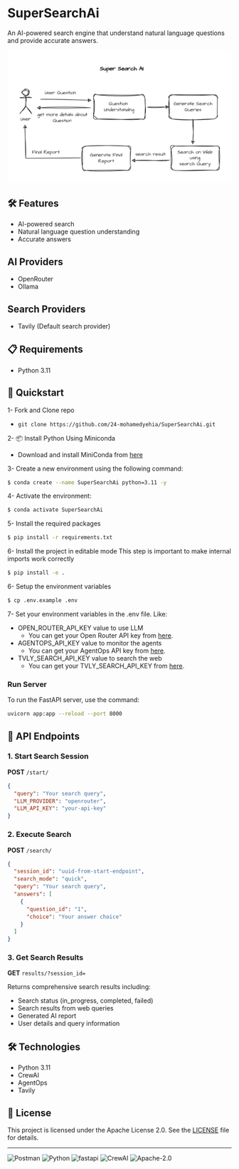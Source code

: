 # SuperSearchAi
An AI-powered search engine that understand natural language questions and provide accurate answers.

![SuperSearchAi](./public/supersearchai.png)

## 🛠 Features
- AI-powered search 
- Natural language question understanding
- Accurate answers

## AI Providers
- OpenRouter
- Ollama

## Search Providers
- Tavily (Default search provider)

## 📋 Requirements
- Python 3.11

## 🚀 Quickstart

1- Fork and Clone repo
 - `git clone https://github.com/24-mohamedyehia/SuperSearchAi.git`

2- 📦 Install Python Using Miniconda
 - Download and install MiniConda from [here](https://www.anaconda.com/docs/getting-started/miniconda/main#quick-command-line-install)

3- Create a new environment using the following command:
```bash
$ conda create --name SuperSearchAi python=3.11 -y
```

4- Activate the environment:
```bash
$ conda activate SuperSearchAi
```

5- Install the required packages
```bash
$ pip install -r requirements.txt
```
6- Install the project in editable mode
This step is important to make internal imports work correctly
```bash
$ pip install -e .
```

6- Setup the environment variables
```bash
$ cp .env.example .env
```

7- Set your environment variables in the .env file. Like:
- OPEN_ROUTER_API_KEY value to use LLM
    - You can get your Open Router API key from [here](https://openrouter.ai/settings/keys).
- AGENTOPS_API_KEY value to monitor the agents
    - You can get your AgentOps API key from [here](https://agentops.com/).
- TVLY_SEARCH_API_KEY value to search the web
    - You can get your TVLY_SEARCH_API_KEY from [here](https://app.tavily.com/).

### Run Server
To run the FastAPI server, use the command:
```bash
uvicorn app:app --reload --port 8000
```

## 📡 API Endpoints

### 1. Start Search Session
**POST** `/start/`
```json
{
  "query": "Your search query",
  "LLM_PROVIDER": "openrouter",
  "LLM_API_KEY": "your-api-key"
}
```

### 2. Execute Search
**POST** `/search/`
```json
{
  "session_id": "uuid-from-start-endpoint",
  "search_mode": "quick",
  "query": "Your search query",
  "answers": [
    {
      "question_id": "1",
      "choice": "Your answer choice"
    }
  ]
}
```

### 3. Get Search Results
**GET** `results/?session_id=`

Returns comprehensive search results including:
- Search status (in_progress, completed, failed)
- Search results from web queries
- Generated AI report
- User details and query information

## 🛠 Technologies
- Python 3.11
- CrewAI
- AgentOps
- Tavily    

## 📜 License
This project is licensed under the Apache License 2.0. See the [LICENSE](./LICENSE) file for details.

---
![Postman](https://img.shields.io/badge/Postman-FF6C37.svg?style=for-the-badge&logo=Postman&logoColor=white)
![Python](https://img.shields.io/badge/python-3.11-blue)
![fastapi](https://img.shields.io/badge/fastapi-109989?style=for-the-badge&logo=FASTAPI&logoColor=white)
![CrewAI](https://img.shields.io/badge/CrewAI-FF5A50.svg?style=for-the-badge&logo=CrewAI&logoColor=white)
![Apache-2.0](https://img.shields.io/badge/Apache--2.0-green?style=for-the-badge)

